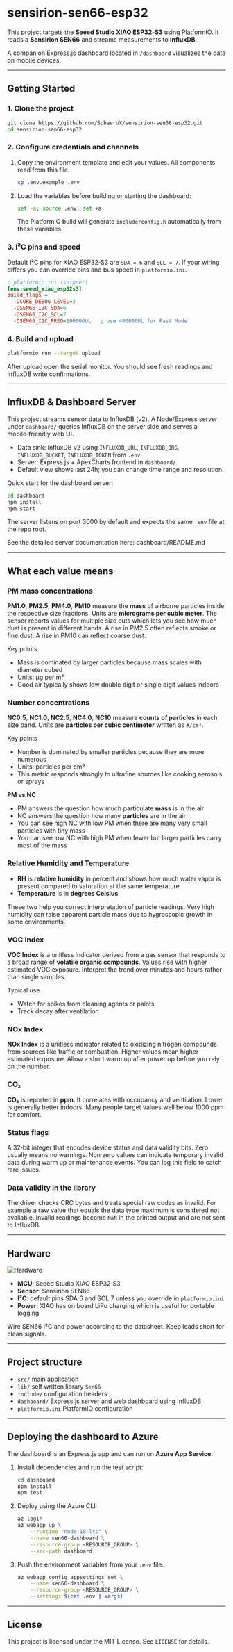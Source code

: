 # sensirion-sen66-esp32

This project targets the **Seeed Studio XIAO ESP32‑S3** using PlatformIO. It reads a **Sensirion SEN66** and streams measurements to **InfluxDB**.

A companion Express.js dashboard located in `/dashboard` visualizes the data on mobile devices.

---
## Getting Started

### 1. Clone the project

```bash
git clone https://github.com/SphaeroX/sensirion-sen66-esp32.git
cd sensirion-sen66-esp32
```

### 2. Configure credentials and channels

1. Copy the environment template and edit your values. All components read from this file.

   ```bash
   cp .env.example .env
   ```

2. Load the variables before building or starting the dashboard:

   ```bash
   set -a; source .env; set +a
   ```

   The PlatformIO build will generate `include/config.h` automatically from these variables.

### 3. I²C pins and speed

Default I²C pins for XIAO ESP32‑S3 are `SDA = 6` and `SCL = 7`. If your wiring differs you can override pins and bus speed in `platformio.ini`.

```ini
; platformio.ini (snippet)
[env:seeed_xiao_esp32s3]
build_flags =
  -DCORE_DEBUG_LEVEL=3
  -DSEN66_I2C_SDA=6
  -DSEN66_I2C_SCL=7
  -DSEN66_I2C_FREQ=100000UL   ; use 400000UL for Fast Mode
```

### 4. Build and upload

```bash
platformio run --target upload
```

After upload open the serial monitor. You should see fresh readings and InfluxDB write confirmations.

---

## InfluxDB & Dashboard Server

This project streams sensor data to InfluxDB (v2). A Node/Express server under `dashboard/` queries InfluxDB on the server side and serves a mobile‑friendly web UI.

- Data sink: InfluxDB v2 using `INFLUXDB_URL`, `INFLUXDB_ORG`, `INFLUXDB_BUCKET`, `INFLUXDB_TOKEN` from `.env`.
- Server: Express.js + ApexCharts frontend in `dashboard/`.
- Default view shows last 24h; you can change time range and resolution.

Quick start for the dashboard server:

```bash
cd dashboard
npm install
npm start
```

The server listens on port 3000 by default and expects the same `.env` file at the repo root.

See the detailed server documentation here: dashboard/README.md

---

## What each value means

### PM mass concentrations

**PM1.0**, **PM2.5**, **PM4.0**, **PM10** measure the **mass** of airborne particles inside the respective size fractions. Units are **micrograms per cubic meter**. The sensor reports values for multiple size cuts which lets you see how much dust is present in different bands. A rise in PM2.5 often reflects smoke or fine dust. A rise in PM10 can reflect coarse dust.

Key points

* Mass is dominated by larger particles because mass scales with diameter cubed
* Units: µg per m³
* Good air typically shows low double digit or single digit values indoors

### Number concentrations

**NC0.5**, **NC1.0**, **NC2.5**, **NC4.0**, **NC10** measure **counts of particles** in each size band. Units are **particles per cubic centimeter** written as `#/cm³`.

Key points

* Number is dominated by smaller particles because they are more numerous
* Units: particles per cm³
* This metric responds strongly to ultrafine sources like cooking aerosols or sprays

**PM vs NC**

* PM answers the question how much particulate **mass** is in the air
* NC answers the question how many **particles** are in the air
* You can see high NC with low PM when there are many very small particles with tiny mass
* You can see low NC with high PM when fewer but larger particles carry most of the mass

### Relative Humidity and Temperature

* **RH** is **relative humidity** in percent and shows how much water vapor is present compared to saturation at the same temperature
* **Temperature** is in **degrees Celsius**

These two help you correct interpretation of particle readings. Very high humidity can raise apparent particle mass due to hygroscopic growth in some environments.

### VOC Index

**VOC Index** is a unitless indicator derived from a gas sensor that responds to a broad range of **volatile organic compounds**. Values rise with higher estimated VOC exposure. Interpret the trend over minutes and hours rather than single samples.

Typical use

* Watch for spikes from cleaning agents or paints
* Track decay after ventilation

### NOx Index

**NOx Index** is a unitless indicator related to oxidizing nitrogen compounds from sources like traffic or combustion. Higher values mean higher estimated exposure. Allow a short warm up after power up before you rely on the number.

### CO₂

**CO₂** is reported in **ppm**. It correlates with occupancy and ventilation. Lower is generally better indoors. Many people target values well below 1000 ppm for comfort.

### Status flags

A 32‑bit integer that encodes device status and data validity bits. Zero usually means no warnings. Non zero values can indicate temporary invalid data during warm up or maintenance events. You can log this field to catch rare issues.

### Data validity in the library

The driver checks CRC bytes and treats special raw codes as invalid. For example a raw value that equals the data type maximum is considered not available. Invalid readings become `NaN` in the printed output and are not sent to InfluxDB.

---

## Hardware

![Hardware](images/hardware.jpg)

* **MCU**: Seeed Studio XIAO ESP32‑S3
* **Sensor**: Sensirion SEN66
* **I²C**: default pins SDA 6 and SCL 7 unless you override in `platformio.ini`
* **Power**: XIAO has on board LiPo charging which is useful for portable logging

Wire SEN66 I²C and power according to the datasheet. Keep leads short for clean signals.

---


## Project structure

* `src/` main application
* `lib/` self written library `Sen66`
* `include/` configuration headers
* `dashboard/` Express.js server and web dashboard using InfluxDB
* `platformio.ini` PlatformIO configuration

---

## Deploying the dashboard to Azure

The dashboard is an Express.js app and can run on **Azure App Service**.

1. Install dependencies and run the test script:

   ```bash
   cd dashboard
   npm install
   npm test
   ```

2. Deploy using the Azure CLI:

   ```bash
   az login
   az webapp up \
       --runtime "node|18-lts" \
       --name sen66-dashboard \
       --resource-group <RESOURCE_GROUP> \
       --src-path dashboard
   ```

3. Push the environment variables from your `.env` file:

   ```bash
   az webapp config appsettings set \
       --name sen66-dashboard \
       --resource-group <RESOURCE_GROUP> \
       --settings $(cat .env | xargs)
   ```

---

## License

This project is licensed under the MIT License. See `LICENSE` for details.
